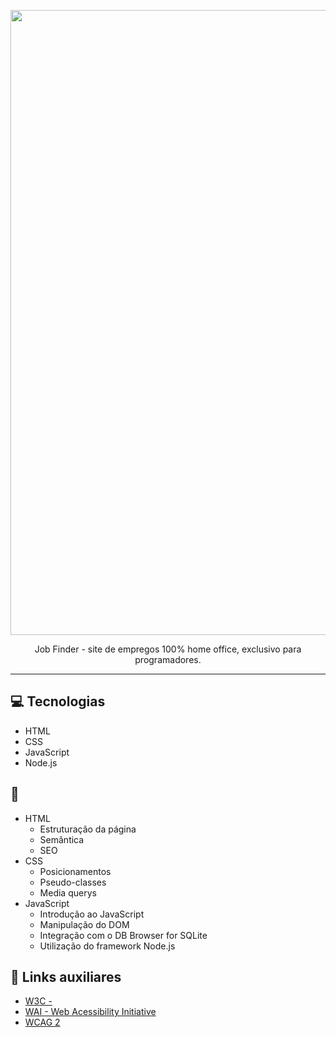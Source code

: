 <p align="center">
    <img width="1000" src="https://i.imgur.com/85itJQc.png"

-------
<p align="center">
    Job Finder - site de empregos 100% home office, exclusivo para programadores.

-------

## 💻 Tecnologias
- HTML
- CSS
- JavaScript
- Node.js

## 💬
- HTML
    - Estruturação da página 
    - Semântica
    - SEO
- CSS
    - Posicionamentos
    - Pseudo-classes
    - Media querys
- JavaScript
    - Introdução ao JavaScript
    - Manipulação do DOM
    - Integração com o DB Browser for SQLite
    - Utilização do framework Node.js

## 🔗 Links auxiliares

- [W3C - ](https://www.w3schools.com/css/css3_mediaqueries.asp)
- [WAI - Web Acessibility Initiative](https://www.w3.org/WAI/)
- [WCAG 2](https://www.w3.org/WAI/WCAG21/quickref/) 

